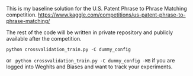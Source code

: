 This is my baseline solution for the U.S. Patent Phrase to Phrase Matching competition. https://www.kaggle.com/competitions/us-patent-phrase-to-phrase-matching/ 

The rest of the code will be written in private repository and publicly available after the competition.

```python crossvalidation_train.py -C dummy_config```

or ``` python crossvalidation_train.py -C dummy_config -WB``` if you are logged into Weghits and Biases and want to track your experiments.
